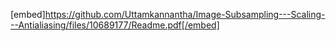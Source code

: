  [embed]https://github.com/Uttamkannantha/Image-Subsampling---Scaling---Antialiasing/files/10689177/Readme.pdf[/embed]
